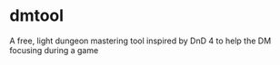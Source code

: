 dmtool
======

A free, light dungeon mastering tool inspired by DnD 4 to help the DM focusing during a game
